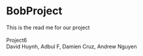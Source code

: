 # BobProject

This is the read me for our project <br>
<br>
Project6 <br>
David Huynh, Adbul F, Damien Cruz, Andrew Nguyen
